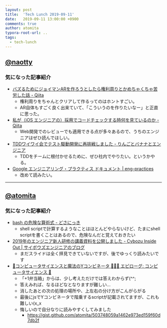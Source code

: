 ```yaml
---
layout: post
title:  'Tech Lunch 2019-09-11'
date:   2019-09-11 13:00:00 +0900
comments: true
author: atomita
typora-root-url: ..
tags:
  - tech-lunch
---
```


## [@naotty](https://github.com/naotty)

### 気になった記事紹介

- [バズるためにジョイマンARを作ろうとしたら権利周りとかめちゃくちゃ苦労した話 \- Qiita](https://qiita.com/fushikky/items/127f7ab6c12d9b9140c9)
    - 権利周りをちゃんとクリアして作るってのはホントすごい。
    - AR自体もすごく良く出来ていて、「こういうのを作りたいなー」と正直に思った。
- [私が（iOS エンジニアの）採用でコードチェックする時何を見ているのか \- Qiita](https://qiita.com/lovee/items/d76c68341ec3e7beb611)
    - Web開発でのレビューでも適用できる点が多々あるので、うちのエンジニアはぜひ読んでほしい。
- [TDDワイワイ会でテスト駆動開発に再挑戦しました \- りんごとバナナとエンジニア](https://udomomo.hatenablog.com/entry/2019/09/08/204148)
    - TDDをチームに根付かせるために、ぜひ社内でやりたい。というかやる。
- [Google エンジニアリング・プラクティス ドキュメント \| eng\-practices](https://shuuji3.github.io/eng-practices/)
    - 改めて読みたい。


----

## [@atomita](https://github.com/atomita)

### 気になった記事紹介

- [bash の危険な算術式 - どさにっき](http://ya.maya.st/d/201909a.html)
  - shell scriptで計算するようなことはほとんどやらないけど、たまにshell scriptを書くことはあるので、危険なんだと覚えておきたい
- [2019年のエンジニア新人研修の講義資料を公開しました - Cybozu Inside Out | サイボウズエンジニアのブログ](https://blog.cybozu.io/entry/2019/09/05/080000)
  - まだスライドは全く拝見できていないですが、後でゆっくり読みたいです
- [💭コンピュータサイエンスと魔法のYコンビネータ 👨🏻‍🦳 エピローグ: コンピュータサイエンス 🍱](https://yj.chibicode.com)
  - 「+1弁当箱」からは、少し考えただけでは答えわからず(^^;
  - 答えみれば、なるほどなとなりますが難しい...
  - 消したあとの次の処理の場所や、上左右の分け方がこんがらがる
  - 最後にjsでYコンビネータで階乗するscriptが記載されてますが、これも難しい(x_x
  - 悔しいので自分なりに読みやすくしてみました
    - https://gist.github.com/atomita/503748059a1462e973ed159f60d7db2f
